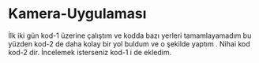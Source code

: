 # Kamera-Uygulaması

İlk iki gün kod-1 üzerine çalıştım ve kodda bazı yerleri tamamlayamadım bu yüzden kod-2 de daha kolay bir yol buldum ve o şekilde yaptım . Nihai kod kod-2 dir. İncelemek isterseniz kod-1 i de ekledim.
